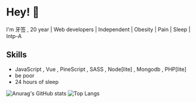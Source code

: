 
# Hey! 👋

I'm 牙签 , 20 year | Web developers | Independent | Obesity | Pain | Sleep | Intp-A

## Skills

-  JavaScript , Vue , PineScript , SASS , Node[lite] , Mongodb , PHP[lite]
-  be poor
-  24 hours of sleep

![Anurag's GitHub stats](https://github-readme-stats.vercel.app/api?username=phrynus&show_icons=true&hide=issues,contribs&hide_border=true&show_owner=false)
![Top Langs](https://github-readme-stats.vercel.app/api/top-langs/?username=phrynus&layout=compact&hide=HTML&hide_border=true)
